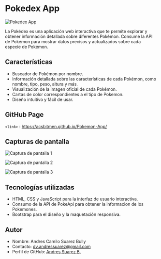 # Pokedex App

![Pokedex App](https://i.ibb.co/855yb5v/Pokedex-App-IMG1.png)

La Pokédex es una aplicación web interactiva que te permite explorar y obtener información detallada sobre diferentes Pokémon. Consume la API de Pokémon para mostrar datos precisos y actualizados sobre cada especie de Pokémon.

## Características

- Buscador de Pokémon por nombre.
- Información detallada sobre las características de cada Pokémon, como nombre, tipo, peso, altura y más.
- Visualización de la imagen oficial de cada Pokémon.
- Cartas de color correspondientes a el tipo de Pokemon.
- Diseño intuitivo  y fácil de usar.

## GitHub Page

`<link>` : <https://acsbitmen.github.io/Pokemon-App/>

## Capturas de pantalla

![Captura de pantalla 1](https://i.ibb.co/L568hYk/Pokedex-App-IMG2.png)

![Captura de pantalla 2](https://i.ibb.co/VY3dpf3/Pokedex-App-IMG3.png)

![Captura de pantalla 3](https://i.ibb.co/yfnL3wy/Pokedex-App-IMG4.png)


## Tecnologías utilizadas

- HTML, CSS y JavaScript para la interfaz de usuario interactiva.
- Consumo de la API de PokeApi para obtener la informacion de los Pokemones.
- Bootstrap para el diseño y la maquetación responsiva.

## Autor

- Nombre: Andres Camilo Suarez Bully
- Contacto: dv.andressuarez@gmail.com
- Perfil de GitHub: [Andres Suarez B.](https://github.com/ACSBITMEN)
